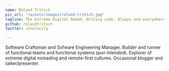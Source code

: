 ```yaml
---
name: Roland Tritsch
pic_url: "/assets/images/roland-tritsch.jpg"
tagline: The Extreme Digital Nomad. Writing code. Always and everywhere.
github: rolandtritsch
twitter: innolocity

---
```

Software Craftsman and Sofware Engineering Manager. Builder and runner of functional teams and functional systems (pun intended). Explorer of extreme digital nomading and remote-first cultures. Occasional blogger and talker/presenter.